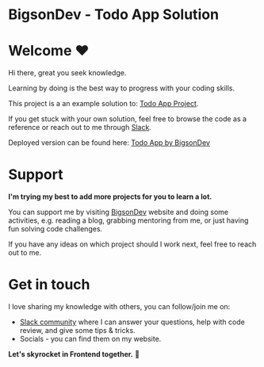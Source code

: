 # BigsonDev - Todo App Solution

# Welcome ❤️

Hi there, great you seek knowledge.

Learning by doing is the best way to progress with your coding skills.

This project is a an example solution to: [Todo App Project](https://bigsondev.com/library/todo-app-project/).

If you get stuck with your own solution, feel free to browse the code as a reference or reach out to me through [Slack](https://bigsondev.com/start-here/#bigsondev-slack).

Deployed version can be found here: [Todo App by BigsonDev](https://fervent-wozniak-24508f.netlify.app/)

# Support

**I'm trying my best to add more projects for you to learn a lot.**

You can support me by visiting [BigsonDev](https://bigsondev.com) website and doing some activities, e.g. reading a blog, grabbing mentoring from me, or just having fun solving code challenges.

If you have any ideas on which project should I work next, feel free to reach out to me.

# Get in touch

I love sharing my knowledge with others, you can follow/join me on:

- [Slack community](https://bigsondev.com/start-here/#bigsondev-slack) where I can answer your questions, help with code review, and give some tips & tricks.
- Socials - you can find them on my website.

**Let's skyrocket in Frontend together.** 🚀
